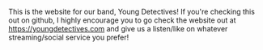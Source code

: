 This is the website for our band, Young Detectives! If you're checking this out on github, I highly encourage you to go check the website out at https://youngdetectives.com and give us a listen/like on whatever streaming/social service you prefer!
